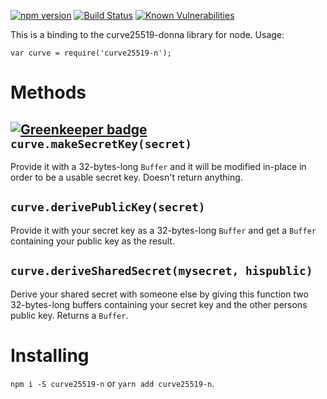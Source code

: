 [![npm version](https://badge.fury.io/js/curve25519-n.svg)](https://badge.fury.io/js/curve25519-n)
[![Build Status](https://travis-ci.org/volschin/node-curve25519.svg?branch=master)](https://travis-ci.org/volschin/node-curve25519)
[![Known Vulnerabilities](https://snyk.io/test/npm/curve25519-n/badge.svg)](https://snyk.io/test/npm/curve25519-n)

This is a binding to the curve25519-donna library for node. Usage:

    var curve = require('curve25519-n');

Methods
=======

[![Greenkeeper badge](https://badges.greenkeeper.io/volschin/node-curve25519.svg)](https://greenkeeper.io/)
`curve.makeSecretKey(secret)`
-----------------------------
Provide it with a 32-bytes-long `Buffer` and it will be modified in-place in order to be a usable secret key. Doesn't return anything.

`curve.derivePublicKey(secret)`
-------------------------------
Provide it with your secret key as a 32-bytes-long `Buffer` and get a `Buffer` containing your public key as the result.

`curve.deriveSharedSecret(mysecret, hispublic)`
-----------------------------------------------
Derive your shared secret with someone else by giving this function two 32-bytes-long buffers containing your secret key and the other persons public key. Returns a `Buffer`.

Installing
==========
`npm i -S curve25519-n` or `yarn add curve25519-n`.
